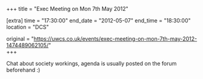 +++
title = "Exec Meeting on Mon 7th May 2012"

[extra]
time = "17:30:00"
end_date = "2012-05-07"
end_time = "18:30:00"
location = "DCS"

original = "https://uwcs.co.uk/events/exec-meeting-on-mon-7th-may-2012-1474489062105/"    
+++

Chat about society workings, agenda is usually posted on the forum beforehand :)

